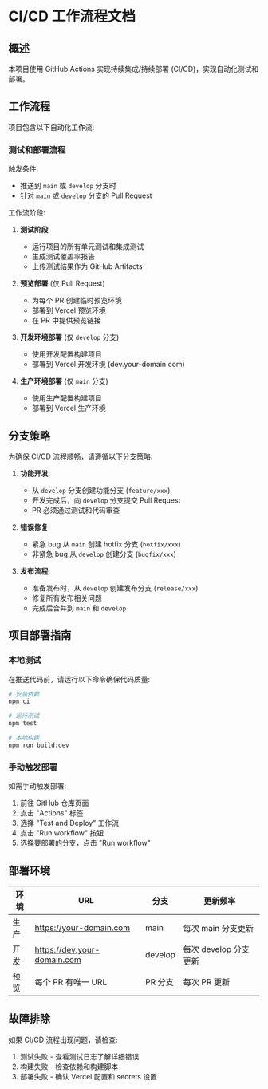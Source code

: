 # CI/CD 工作流程文档

## 概述

本项目使用 GitHub Actions 实现持续集成/持续部署 (CI/CD)，实现自动化测试和部署。

## 工作流程

项目包含以下自动化工作流:

### 测试和部署流程

触发条件:

- 推送到 `main` 或 `develop` 分支时
- 针对 `main` 或 `develop` 分支的 Pull Request

工作流阶段:

1. **测试阶段**

   - 运行项目的所有单元测试和集成测试
   - 生成测试覆盖率报告
   - 上传测试结果作为 GitHub Artifacts

2. **预览部署** (仅 Pull Request)

   - 为每个 PR 创建临时预览环境
   - 部署到 Vercel 预览环境
   - 在 PR 中提供预览链接

3. **开发环境部署** (仅 `develop` 分支)

   - 使用开发配置构建项目
   - 部署到 Vercel 开发环境 (dev.your-domain.com)

4. **生产环境部署** (仅 `main` 分支)
   - 使用生产配置构建项目
   - 部署到 Vercel 生产环境

## 分支策略

为确保 CI/CD 流程顺畅，请遵循以下分支策略:

1. **功能开发**:

   - 从 `develop` 分支创建功能分支 (`feature/xxx`)
   - 开发完成后，向 `develop` 分支提交 Pull Request
   - PR 必须通过测试和代码审查

2. **错误修复**:

   - 紧急 bug 从 `main` 创建 hotfix 分支 (`hotfix/xxx`)
   - 非紧急 bug 从 `develop` 创建分支 (`bugfix/xxx`)

3. **发布流程**:
   - 准备发布时，从 `develop` 创建发布分支 (`release/xxx`)
   - 修复所有发布相关问题
   - 完成后合并到 `main` 和 `develop`

## 项目部署指南

### 本地测试

在推送代码前，请运行以下命令确保代码质量:

```bash
# 安装依赖
npm ci

# 运行测试
npm test

# 本地构建
npm run build:dev
```

### 手动触发部署

如需手动触发部署:

1. 前往 GitHub 仓库页面
2. 点击 "Actions" 标签
3. 选择 "Test and Deploy" 工作流
4. 点击 "Run workflow" 按钮
5. 选择要部署的分支，点击 "Run workflow"

## 部署环境

| 环境 | URL                         | 分支    | 更新频率              |
| ---- | --------------------------- | ------- | --------------------- |
| 生产 | https://your-domain.com     | main    | 每次 main 分支更新    |
| 开发 | https://dev.your-domain.com | develop | 每次 develop 分支更新 |
| 预览 | 每个 PR 有唯一 URL          | PR 分支 | 每次 PR 更新          |

## 故障排除

如果 CI/CD 流程出现问题，请检查:

1. 测试失败 - 查看测试日志了解详细错误
2. 构建失败 - 检查依赖和构建脚本
3. 部署失败 - 确认 Vercel 配置和 secrets 设置
